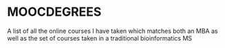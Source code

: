 # MOOCDEGREES
A list of all the online courses I have taken which matches both an MBA as well as the set of courses taken in a traditional bioinformatics MS
